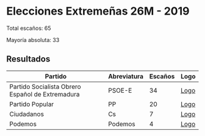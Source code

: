 # Elecciones Extremeñas 26M - 2019

Total escaños: 65

Mayoría absoluta: 33

## Resultados

| Partido | Abreviatura | Escaños | Logo |
| - | - | - | - |
| Partido Socialista Obrero Español de Extremadura | PSOE-E | 34 | [Logo](https://github.com/playzzz/Pactos/blob/master/Logos/PSOE.jpg?raw=true)
| Partido Popular | PP | 20 | [Logo](https://github.com/playzzz/Pactos/blob/master/Logos/PP.jpg?raw=true)
| Ciudadanos | Cs | 7 | [Logo](https://github.com/playzzz/Pactos/blob/master/Logos/Cs.jpg?raw=true)
| Podemos | Podemos | 4 | [Logo](https://github.com/playzzz/Pactos/blob/master/Logos/Podemos.jpg?raw=true)
